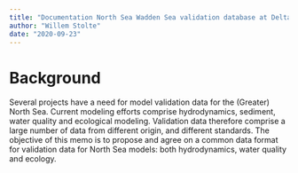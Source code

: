```yaml
---
title: "Documentation North Sea Wadden Sea validation database at Deltares"
author: "Willem Stolte"
date: "2020-09-23"
---
```




# Background

Several projects have a need for model validation data for the (Greater) North Sea. Current modeling efforts comprise hydrodynamics, sediment, water quality and ecological modeling. Validation data therefore comprise a large number of data from different origin, and different standards. The objective of this memo is to propose and agree on a common data format for validation data for North Sea models: both hydrodynamics, water quality and ecology.
